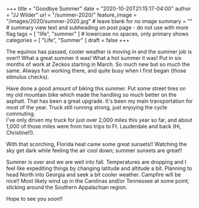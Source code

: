 +++
title = "Goodbye Summer"
date = "2020-10-20T21:15:17-04:00"
author = "JJ Wilder"
url = "/summer-2020/"
feature_image = "/images/2020/summer-2020.jpg" # leave blank for no image
summary = "" # summary view text and subheading on post page - do not use with more flag
tags = [ "life", "summer" ] # lowercase no spaces, only primary shows
categories = [ "Life", "Summer" ]
draft = false
+++


The equinox has passed, cooler weather is moving in and the summer job is over!!<!--more-->
What a great summer it was!  What a hot summer it was!
Put in six months of work at Zeckos starting in March.  So much new but so much the same.  Always fun working there, and quite busy when I first began (those stimulus checks).

Have done a good amount of biking this summer.  Put some street tires on my old mountain bike which made the handling so much better on the asphalt.  That has been a great upgrade.
It's been my main transportation for most of the year.  Truck still running strong, just enjoying the cycle commuting.  
I've only driven my truck for just over 2,000 miles this year so far, and about 1,000 of those miles were from two trips to Ft. Lauderdale and back (Hi, Christine!!).

With that scorching, Florida heat came some great sunsets!!  Watching the sky get dark while feeling the air cool down; summer sunsets are great!!

Summer is over and we are well into fall.  Temperatures are dropping and I feel like expediting things by changing latitude and altitude a bit. 
Planning to head North into Georgia and seek a bit cooler weather.  Campfire will be nice!!
Most likely wind up in the Carolinas and/or Tennessee at some point; sticking around the Southern Appalachian region.

Hope to see you soon!!